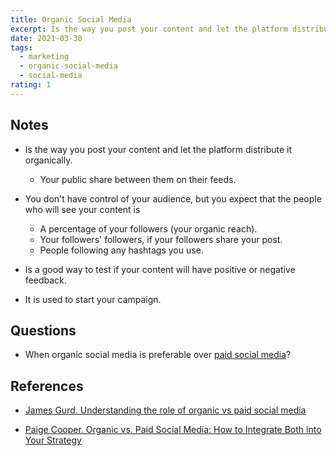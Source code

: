 ```yaml
---
title: Organic Social Media
excerpt: Is the way you post your content and let the platform distribute it organically.
date: 2021-03-30
tags:
  - marketing
  - organic-social-media
  - social-media
rating: 1
---
```


## Notes

- Is the way you post your content and let the platform distribute it organically.

  - Your public share between them on their feeds.

- You don't have control of your audience, but you expect that the people who will see your content is

  - A percentage of your followers (your organic reach).
  - Your followers' followers, if your followers share your post.
  - People following any hashtags you use.

- Is a good way to test if your content will have positive or negative feedback.

- It is used to start your campaign.

## Questions

- When organic social media is preferable over [paid social media](/zettelkasten/paid-social-media)?

## References

- [James Gurd. Understanding the role of organic vs paid social media](https://www.smartinsights.com/social-media-marketing/social-media-strategy/understanding-role-organic-paid-social-media/)

- [Paige Cooper. Organic vs. Paid Social Media: How to Integrate Both into Your Strategy](https://blog.hootsuite.com/organic-vs-paid-social-media)
